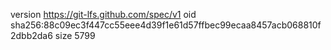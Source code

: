version https://git-lfs.github.com/spec/v1
oid sha256:88c09ec3f447cc55eee4d39f1e61d57ffbec99ecaa8457acb068810f2dbb2da6
size 5799
